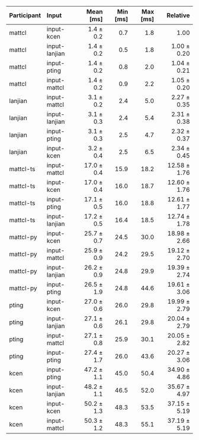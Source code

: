 | Participant | Input | Mean [ms] | Min [ms] | Max [ms] | Relative |
|:---|:---|---:|---:|---:|---:|
| mattcl | input-kcen | 1.4 ± 0.2 | 0.7 | 1.8 | 1.00 |
| mattcl | input-lanjian | 1.4 ± 0.2 | 0.5 | 1.8 | 1.00 ± 0.20 |
| mattcl | input-pting | 1.4 ± 0.2 | 0.8 | 2.0 | 1.04 ± 0.21 |
| mattcl | input-mattcl | 1.4 ± 0.2 | 0.9 | 2.2 | 1.05 ± 0.20 |
| lanjian | input-mattcl | 3.1 ± 0.2 | 2.4 | 5.0 | 2.27 ± 0.35 |
| lanjian | input-lanjian | 3.1 ± 0.3 | 2.4 | 5.4 | 2.31 ± 0.38 |
| lanjian | input-pting | 3.1 ± 0.3 | 2.5 | 4.7 | 2.32 ± 0.37 |
| lanjian | input-kcen | 3.2 ± 0.4 | 2.5 | 6.5 | 2.34 ± 0.45 |
| mattcl-ts | input-mattcl | 17.0 ± 0.4 | 15.9 | 18.2 | 12.58 ± 1.76 |
| mattcl-ts | input-kcen | 17.0 ± 0.4 | 16.0 | 18.7 | 12.60 ± 1.76 |
| mattcl-ts | input-pting | 17.1 ± 0.5 | 16.0 | 18.8 | 12.61 ± 1.77 |
| mattcl-ts | input-lanjian | 17.2 ± 0.5 | 16.4 | 18.5 | 12.74 ± 1.78 |
| mattcl-py | input-kcen | 25.7 ± 0.7 | 24.5 | 30.0 | 18.98 ± 2.66 |
| mattcl-py | input-mattcl | 25.9 ± 0.9 | 24.2 | 29.5 | 19.12 ± 2.70 |
| mattcl-py | input-lanjian | 26.2 ± 0.9 | 24.8 | 29.9 | 19.39 ± 2.74 |
| mattcl-py | input-pting | 26.5 ± 1.9 | 24.8 | 44.6 | 19.61 ± 3.06 |
| pting | input-kcen | 27.0 ± 0.6 | 26.0 | 29.8 | 19.99 ± 2.79 |
| pting | input-lanjian | 27.1 ± 0.6 | 26.1 | 29.8 | 20.04 ± 2.79 |
| pting | input-mattcl | 27.1 ± 0.8 | 25.9 | 30.1 | 20.05 ± 2.82 |
| pting | input-pting | 27.4 ± 1.7 | 26.0 | 43.6 | 20.27 ± 3.06 |
| kcen | input-pting | 47.2 ± 1.1 | 45.0 | 50.4 | 34.90 ± 4.86 |
| kcen | input-lanjian | 48.2 ± 1.1 | 46.5 | 52.0 | 35.67 ± 4.97 |
| kcen | input-kcen | 50.2 ± 1.3 | 48.3 | 53.5 | 37.15 ± 5.19 |
| kcen | input-mattcl | 50.3 ± 1.2 | 48.3 | 55.1 | 37.19 ± 5.19 |
